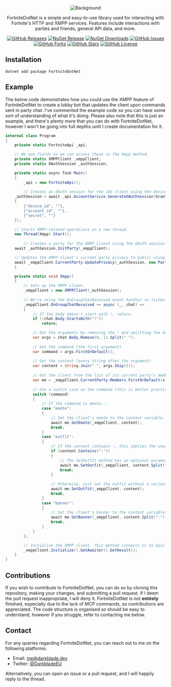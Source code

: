 <div align="center">

<p align="center">
    <img align="center" src="https://i.ibb.co/3cwrNSJ/Fortnite-Dot-Net.png" alt="Background">
</p>
<p align="center">FortniteDotNet is a simple and easy-to-use library used for interacting with Fortnite's HTTP and XMPP services. Features include interactions with parties and friends, general API data, and more.</p>

[![GitHub Releases](https://img.shields.io/github/v/release/DarkbladeEU/FortniteDotNet?logo=github)](https://github.com/DarkbladeEU/FortniteDotNet/releases/latest)
[![NuGet Release](https://img.shields.io/nuget/v/FortniteDotNet?logo=nuget)](https://www.nuget.org/packages/FortniteDotNet)
[![NuGet Downloads](https://img.shields.io/nuget/dt/FortniteDotNet?logo=nuget)](https://www.nuget.org/packages/FortniteDotNet)
[![GitHub Issues](https://img.shields.io/github/issues/DarkbladeEU/FortniteDotNet?logo=github)](https://github.com/DarkbladeEU/FortniteDotNet/issues)
[![GitHub Forks](https://img.shields.io/github/forks/DarkbladeEU/FortniteDotNet?logo=github)](https://github.com/DarkbladeEU/FortniteDotNet/forks)
[![GitHub Stars](https://img.shields.io/github/stars/DarkbladeEU/FortniteDotNet?logo=github)](https://github.com/DarkbladeEU/FortniteDotNet/stargazers)
[![GitHub License](https://img.shields.io/github/license/DarkbladeEU/FortniteDotNet)](https://github.com/DarkbladeEU/FortniteDotNet/blob/master/LICENSE)

</div>

## Installation
```
dotnet add package FortniteDotNet
```

## Example
The below code demonstrates how you could use the XMPP feature of FortniteDotNet to create a lobby bot that updates the client upon commands sent in party chat.
I've commented the example code so you can have some sort of understanding of what it's doing. Please also note that this is just an example, and there's plenty more that you can do with FortniteDotNet, however I won't be going into full depths until I create documentation for it.

```cs
internal class Program 
{
    private static FortniteApi _api;

    // We use fields so we can access these in the Xmpp method.
    private static XMPPClient _xmppClient;
    private static OAuthSession _authSession;

    private static async Task Main() 
    {
        _api = new FortniteApi();
	
        // Creates an OAuth session for the iOS client using the device_auth grant type.
	_authSession = await _api.AccountService.GenerateOAuthSession(GrantType.DeviceAuth, AuthClient.iOS, new() 
	{
	    {"device_id", ""}, 
	    {"account_id", ""},
	    {"secret", ""}
	});

	// Starts XMPP-related operations on a new thread.
	new Thread(Xmpp).Start();
	
        // Creates a party for the XMPP client using the OAuth session we generated earlier.
	await _authSession.InitParty(_xmppClient);

	// Updates the XMPP client's current party privacy to public using the OAuth session we generated earlier.
	await _xmppClient.CurrentParty.UpdatePrivacy(_authSession, new PartyPrivacy(Privacy.Public));
    }

    private static void Xmpp() 
    {
        // Sets up the XMPP client.
        _xmppClient = new XMPPClient(_authSession);
        
        // We're using the OnGroupChatReceived event handler to listen for any messages sent in the chat of the client's current party.
        _xmppClient.OnGroupChatReceived += async (_, chat) => 
        {
            // If the body doesn't start with !, return.
            if (!chat.Body.StartsWith("!"))
                return;

            // Get the arguments by removing the ! and splitting the body by a space.
            var args = chat.Body.Remove(0, 1).Split(" ");
	    
            // Get the command (the first argument)
            var command = args.FirstOrDefault();
	    
            // Get the content (every string after the argument)
            var content = string.Join(" ", args.Skip(1));
            
            // Get the client from the list of its current party's members.
            var me = _xmppClient.CurrentParty.Members.FirstOrDefault(x => x.Id == _authSession.AccountId);
            
            // Use a switch case on the command (this is better practice than if, else etc.)
            switch (command) 
            {
                // If the command is emote...
                case "emote": 
                {
                    // Set the client's emote to the content variable. Example: "!emote floss" would set the client's emote to Floss.
                    await me.SetEmote(_xmppClient, content);
                    break;
                }
                case "outfit": 
                {
                    // If the content contains :, this implies the user wants to apply a variant.
                    if (content.Contains(":")) 
                    {
                        // The SetOutfit method has an optional parameter, which we're using here. Example: "!outfit Skull Trooper:Purple Glow" would set the client's outfit to Skull Trooper, and the outfit's active variant to the Purple Glow variant.
                        await me.SetOutfit(_xmppClient, content.Split(":")[0], content.Split(":")[1]);
                        break;
                    }
    
                    // Otherwise, just set the outfit without a variant.
                    await me.SetOutfit(_xmppClient, content);
                    break;
                }
                case "banner": 
                {
                    // Set the client's banner to the content variables. Example: "!banner BRSeason01:DefaultColor02" would set the client's banner icon to the Battle Bus banner, and the client's banner color to red.
                    await me.SetBanner(_xmppClient, content.Split(":")[0], content.Split(":")[1]);
                    break;
                }
            }
        };

        // Initialize the XMPP client. This method connects us to Epic Games' XMPP services and starts listening for messages.
        _xmppClient.Initialize().GetAwaiter().GetResult();
    }
}
```

## Contributions
If you wish to contribute to FortniteDotNet, you can do so by cloning this repository, making your changes, and submitting a pull request. If I deem the pull request inappropriate, I will deny it. FortniteDotNet is not **entirely** finished, especially due to the lack of MCP commands, so contributions are appreciated. The code structure is organised so should be easy to understand, however if you struggle, refer to contacting me below.

## Contact
For any queries regarding FortniteDotNet, you can reach out to me on the following platforms:

- Email: <a href="mailto:me@darkblade.dev">me@darkblade.dev</a>
- Twitter: <a href="https://twitter.com/DarkbladeEU">@DarkbladeEU</a>

Alternatively, you can open an issue or a pull request, and I will happily reply to the thread.

